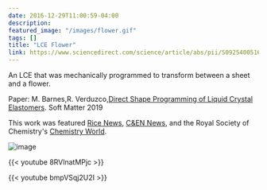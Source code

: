 ```yaml
---
date: 2016-12-29T11:00:59-04:00
description: 
featured_image: "/images/flower.gif"
tags: []
title: "LCE Flower"
link: https://www.sciencedirect.com/science/article/abs/pii/S0925400516321128/
---
```

An LCE that was mechanically programmed to transform between a sheet and a flower. 

Paper: M. Barnes,R. Verduzco,[Direct Shape Programming of Liquid Crystal Elastomers](https://pubs.rsc.org/en/content/articlelanding/2018/sm/c8sm02174k#!divAbstract/). Soft Matter 2019

This work was featured [Rice News](http://news.rice.edu/2018/12/20/mighty-morphing-materials-take-complex-shapes/), [C&EN News](https://cen.acs.org/materials/Programmable-polymer-forms-complex-shapes/97/i3), and the Royal Society of Chemistry's [Chemistry World](https://www.chemistryworld.com/news/liquid-crystals-shape-up-on-demand/3009945.article). 

![image](/images/flower.gif)

{{< youtube 8RVlnatMPjc >}}

{{< youtube bmpVSqj2U2I >}}
